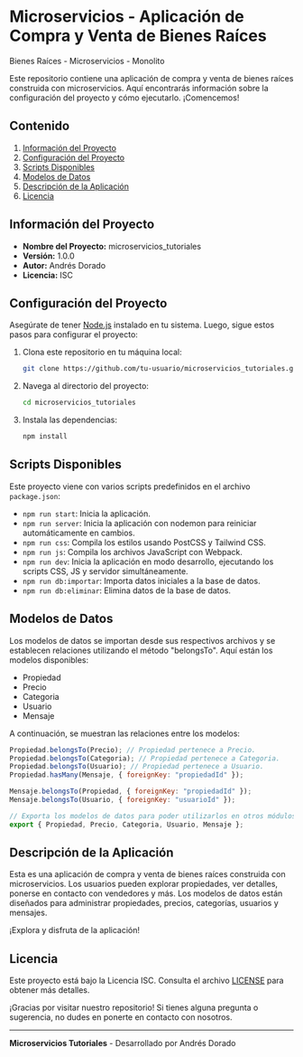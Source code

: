 # Microservicios - Aplicación de Compra y Venta de Bienes Raíces

Bienes Raíces - Microservicios - Monolito

Este repositorio contiene una aplicación de compra y venta de bienes raíces construida con microservicios. Aquí encontrarás información sobre la configuración del proyecto y cómo ejecutarlo. ¡Comencemos!

## Contenido

1. [Información del Proyecto](#información-del-proyecto)
2. [Configuración del Proyecto](#configuración-del-proyecto)
3. [Scripts Disponibles](#scripts-disponibles)
4. [Modelos de Datos](#modelos-de-datos)
5. [Descripción de la Aplicación](#descripción-de-la-aplicación)
6. [Licencia](#licencia)

## Información del Proyecto

- **Nombre del Proyecto:** microservicios_tutoriales
- **Versión:** 1.0.0
- **Autor:** Andrés Dorado
- **Licencia:** ISC

## Configuración del Proyecto

Asegúrate de tener [Node.js](https://nodejs.org/) instalado en tu sistema. Luego, sigue estos pasos para configurar el proyecto:

1. Clona este repositorio en tu máquina local:

   ```bash
   git clone https://github.com/tu-usuario/microservicios_tutoriales.git
   ```

2. Navega al directorio del proyecto:

   ```bash
   cd microservicios_tutoriales
   ```

3. Instala las dependencias:

   ```bash
   npm install
   ```

## Scripts Disponibles

Este proyecto viene con varios scripts predefinidos en el archivo `package.json`:

- `npm run start`: Inicia la aplicación.
- `npm run server`: Inicia la aplicación con nodemon para reiniciar automáticamente en cambios.
- `npm run css`: Compila los estilos usando PostCSS y Tailwind CSS.
- `npm run js`: Compila los archivos JavaScript con Webpack.
- `npm run dev`: Inicia la aplicación en modo desarrollo, ejecutando los scripts CSS, JS y servidor simultáneamente.
- `npm run db:importar`: Importa datos iniciales a la base de datos.
- `npm run db:eliminar`: Elimina datos de la base de datos.

## Modelos de Datos

Los modelos de datos se importan desde sus respectivos archivos y se establecen relaciones utilizando el método "belongsTo". Aquí están los modelos disponibles:

- Propiedad
- Precio
- Categoria
- Usuario
- Mensaje

A continuación, se muestran las relaciones entre los modelos:

```javascript
Propiedad.belongsTo(Precio); // Propiedad pertenece a Precio.
Propiedad.belongsTo(Categoria); // Propiedad pertenece a Categoria.
Propiedad.belongsTo(Usuario); // Propiedad pertenece a Usuario.
Propiedad.hasMany(Mensaje, { foreignKey: "propiedadId" });

Mensaje.belongsTo(Propiedad, { foreignKey: "propiedadId" });
Mensaje.belongsTo(Usuario, { foreignKey: "usuarioId" });

// Exporta los modelos de datos para poder utilizarlos en otros módulos.
export { Propiedad, Precio, Categoria, Usuario, Mensaje };
```

## Descripción de la Aplicación

Esta es una aplicación de compra y venta de bienes raíces construida con microservicios. Los usuarios pueden explorar propiedades, ver detalles, ponerse en contacto con vendedores y más. Los modelos de datos están diseñados para administrar propiedades, precios, categorías, usuarios y mensajes.

¡Explora y disfruta de la aplicación!

## Licencia

Este proyecto está bajo la Licencia ISC. Consulta el archivo [LICENSE](LICENSE) para obtener más detalles.

¡Gracias por visitar nuestro repositorio! Si tienes alguna pregunta o sugerencia, no dudes en ponerte en contacto con nosotros.

---

**Microservicios Tutoriales** - Desarrollado por Andrés Dorado
